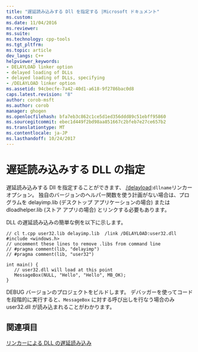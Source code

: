 ```yaml
---
title: "遅延読み込みする Dll を指定する |Microsoft ドキュメント"
ms.custom: 
ms.date: 11/04/2016
ms.reviewer: 
ms.suite: 
ms.technology: cpp-tools
ms.tgt_pltfrm: 
ms.topic: article
dev_langs: C++
helpviewer_keywords:
- DELAYLOAD linker option
- delayed loading of DLLs
- delayed loading of DLLs, specifying
- /DELAYLOAD linker option
ms.assetid: 94cbecfe-7a42-40d1-a618-9f2786bac0d8
caps.latest.revision: "8"
author: corob-msft
ms.author: corob
manager: ghogen
ms.openlocfilehash: bfa7eb3c862c1ce5d1ed356ddd89c51ebff95860
ms.sourcegitcommit: ebec1d449f2bd98aa851667c2bfeb7e27ce657b2
ms.translationtype: MT
ms.contentlocale: ja-JP
ms.lasthandoff: 10/24/2017
---
```

# <a name="specifying-dlls-to-delay-load"></a>遅延読み込みする DLL の指定
遅延読み込みする Dll を指定することができます、 [/delayload](../../build/reference/delayload-delay-load-import.md):`dllname`リンカー オプション。 独自のバージョンのヘルパー関数を使う計画がない場合は、プログラムを delayimp.lib (デスクトップ アプリケーションの場合) または dloadhelper.lib (ストア アプリの場合) とリンクする必要もあります。  
  
 DLL の遅延読み込みの簡単な例を以下に示します。  
  
```  
// cl t.cpp user32.lib delayimp.lib  /link /DELAYLOAD:user32.dll  
#include <windows.h>  
// uncomment these lines to remove .libs from command line  
// #pragma comment(lib, "delayimp")  
// #pragma comment(lib, "user32")  
  
int main() {  
   // user32.dll will load at this point  
   MessageBox(NULL, "Hello", "Hello", MB_OK);  
}  
```  
  
 DEBUG バージョンのプロジェクトをビルドします。 デバッガーを使ってコードを段階的に実行すると、`MessageBox` に対する呼び出しを行なう場合のみ user32.dll が読み込まれることがわかります。  
  
## <a name="see-also"></a>関連項目  
 [リンカーによる DLL の遅延読み込み](../../build/reference/linker-support-for-delay-loaded-dlls.md)